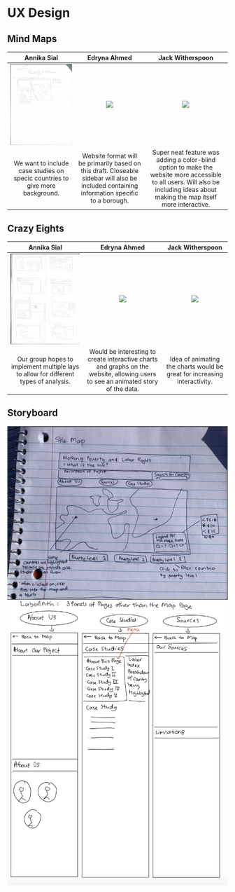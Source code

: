 # UX Design

## Mind Maps
| Annika Sial | Edryna Ahmed | Jack Witherspoon | 
|:---:|:---:|:---:|
| ![](annika1.png) | ![](cynthiamindmap.png) | ![](danielmindmap.png) | 
| We want to include case studies on specic countries to give more background. | Website format will be primarily based on this draft. Closeable sidebar will also be included containing information specific to a borough. | Super neat feature was adding a color-blind option to make the website more accessible to all users. Will also be including ideas about making the map itself more interactive. | Important that we include narrative on our website; while it won't be included on the same page as the map, we will be adding additional subpages to the site that will highlight these details. | 

## Crazy Eights

| Annika Sial | Edryna Ahmed | Jack Witherspoon |
|:---:|:---:|:---:|
| ![](annika2.png) | ![](cynthiaeights.png) | ![](danieleights.png) |
| Our group hopes to implement multiple lays to allow for different types of analysis. | Would be interesting to create interactive charts and graphs on the website, allowing users to see an animated story of the data. | Idea of animating the charts would be great for increasing interactivity. | Would be cool to have a little help icon on the bottom that explains to users what our website does and how to navigate it. | 

## Storyboard

![](storyboard1.png)
![](storyboard2.png)
